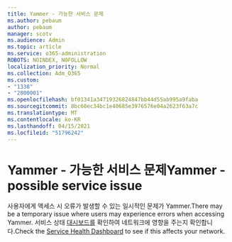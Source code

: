 ```yaml
---
title: Yammer - 가능한 서비스 문제
ms.author: pebaum
author: pebaum
manager: scotv
ms.audience: Admin
ms.topic: article
ms.service: o365-administration
ROBOTS: NOINDEX, NOFOLLOW
localization_priority: Normal
ms.collection: Adm_O365
ms.custom:
- "1338"
- "2800001"
ms.openlocfilehash: bf01341a34719326824847bb44d55ab995a9faba
ms.sourcegitcommit: 8bc60ec34bc1e40685e3976576e04a2623f63a7c
ms.translationtype: MT
ms.contentlocale: ko-KR
ms.lasthandoff: 04/15/2021
ms.locfileid: "51796242"
---
```

# <a name="yammer---possible-service-issue"></a><span data-ttu-id="b2af8-102">Yammer - 가능한 서비스 문제</span><span class="sxs-lookup"><span data-stu-id="b2af8-102">Yammer - possible service issue</span></span>

<span data-ttu-id="b2af8-103">사용자에게 액세스 시 오류가 발생할 수 있는 일시적인 문제가 Yammer.</span><span class="sxs-lookup"><span data-stu-id="b2af8-103">There may be a temporary issue where users may experience errors when accessing Yammer.</span></span> <span data-ttu-id="b2af8-104">서비스 상태 [대시보드를](https://admin.microsoft.com/AdminPortal/Home#/servicehealth) 확인하여 네트워크에 영향을 주는지 확인합니다.</span><span class="sxs-lookup"><span data-stu-id="b2af8-104">Check the [Service Health Dashboard](https://admin.microsoft.com/AdminPortal/Home#/servicehealth) to see if this affects your network.</span></span>
